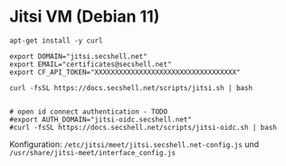 # Jitsi VM (Debian 11)

```shell
apt-get install -y curl

export DOMAIN="jitsi.secshell.net"
export EMAIL="certificates@secshell.net"
export CF_API_TOKEN="XXXXXXXXXXXXXXXXXXXXXXXXXXXXXXXXXXX"

curl -fsSL https://docs.secshell.net/scripts/jitsi.sh | bash


# open id connect authentication - TODO
#export AUTH_DOMAIN="jitsi-oidc.secshell.net"
#curl -fsSL https://docs.secshell.net/scripts/jitsi-oidc.sh | bash
```

Konfiguration: `/etc/jitsi/meet/jitsi.secshell.net-config.js` und `/usr/share/jitsi-meet/interface_config.js` 

